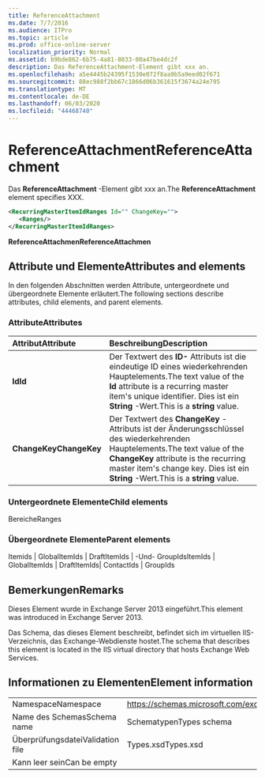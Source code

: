 ```yaml
---
title: ReferenceAttachment
ms.date: 7/7/2016
ms.audience: ITPro
ms.topic: article
ms.prod: office-online-server
localization_priority: Normal
ms.assetid: b9bde862-6b75-4a81-8033-00a47be4dc2f
description: Das ReferenceAttachment-Element gibt xxx an.
ms.openlocfilehash: a5e4445b24395f1530e072f8aa9b5a9eed02f671
ms.sourcegitcommit: 88ec988f2bb67c1866d06b361615f3674a24e795
ms.translationtype: MT
ms.contentlocale: de-DE
ms.lasthandoff: 06/03/2020
ms.locfileid: "44468740"
---
```

# <a name="referenceattachment"></a><span data-ttu-id="eb66f-103">ReferenceAttachment</span><span class="sxs-lookup"><span data-stu-id="eb66f-103">ReferenceAttachment</span></span>

<span data-ttu-id="eb66f-104">Das **ReferenceAttachment** -Element gibt xxx an.</span><span class="sxs-lookup"><span data-stu-id="eb66f-104">The **ReferenceAttachment** element specifies XXX.</span></span> 
  
```XML
<RecurringMasterItemIdRanges Id="" ChangeKey="">
   <Ranges/>
</RecurringMasterItemIdRanges>
```

 <span data-ttu-id="eb66f-105">**ReferenceAttachmen**</span><span class="sxs-lookup"><span data-stu-id="eb66f-105">**ReferenceAttachmen**</span></span>
## <a name="attributes-and-elements"></a><span data-ttu-id="eb66f-106">Attribute und Elemente</span><span class="sxs-lookup"><span data-stu-id="eb66f-106">Attributes and elements</span></span>

<span data-ttu-id="eb66f-107">In den folgenden Abschnitten werden Attribute, untergeordnete und übergeordnete Elemente erläutert.</span><span class="sxs-lookup"><span data-stu-id="eb66f-107">The following sections describe attributes, child elements, and parent elements.</span></span>
  
### <a name="attributes"></a><span data-ttu-id="eb66f-108">Attribute</span><span class="sxs-lookup"><span data-stu-id="eb66f-108">Attributes</span></span>

|<span data-ttu-id="eb66f-109">**Attribut**</span><span class="sxs-lookup"><span data-stu-id="eb66f-109">**Attribute**</span></span>|<span data-ttu-id="eb66f-110">**Beschreibung**</span><span class="sxs-lookup"><span data-stu-id="eb66f-110">**Description**</span></span>|
|:-----|:-----|
|<span data-ttu-id="eb66f-111">**Id**</span><span class="sxs-lookup"><span data-stu-id="eb66f-111">**Id**</span></span> <br/> |<span data-ttu-id="eb66f-112">Der Textwert des **ID-** Attributs ist die eindeutige ID eines wiederkehrenden Hauptelements.</span><span class="sxs-lookup"><span data-stu-id="eb66f-112">The text value of the **Id** attribute is a recurring master item's unique identifier.</span></span> <span data-ttu-id="eb66f-113">Dies ist ein **String** -Wert.</span><span class="sxs-lookup"><span data-stu-id="eb66f-113">This is a **string** value.</span></span>  <br/> |
|<span data-ttu-id="eb66f-114">**ChangeKey**</span><span class="sxs-lookup"><span data-stu-id="eb66f-114">**ChangeKey**</span></span> <br/> |<span data-ttu-id="eb66f-115">Der Textwert des **ChangeKey** -Attributs ist der Änderungsschlüssel des wiederkehrenden Hauptelements.</span><span class="sxs-lookup"><span data-stu-id="eb66f-115">The text value of the **ChangeKey** attribute is the recurring master item's change key.</span></span> <span data-ttu-id="eb66f-116">Dies ist ein **String** -Wert.</span><span class="sxs-lookup"><span data-stu-id="eb66f-116">This is a **string** value.</span></span>  <br/> |
   
### <a name="child-elements"></a><span data-ttu-id="eb66f-117">Untergeordnete Elemente</span><span class="sxs-lookup"><span data-stu-id="eb66f-117">Child elements</span></span>

<span data-ttu-id="eb66f-118">Bereiche</span><span class="sxs-lookup"><span data-stu-id="eb66f-118">Ranges</span></span>
  
### <a name="parent-elements"></a><span data-ttu-id="eb66f-119">Übergeordnete Elemente</span><span class="sxs-lookup"><span data-stu-id="eb66f-119">Parent elements</span></span>

<span data-ttu-id="eb66f-120">Itemids | GlobalItemIds | DraftItemIds | -Und- GroupIds</span><span class="sxs-lookup"><span data-stu-id="eb66f-120">ItemIds | GlobalItemIds | DraftItemIds| ContactIds | GroupIds</span></span>
  
## <a name="remarks"></a><span data-ttu-id="eb66f-121">Bemerkungen</span><span class="sxs-lookup"><span data-stu-id="eb66f-121">Remarks</span></span>

<span data-ttu-id="eb66f-122">Dieses Element wurde in Exchange Server 2013 eingeführt.</span><span class="sxs-lookup"><span data-stu-id="eb66f-122">This element was introduced in Exchange Server 2013.</span></span>
  
<span data-ttu-id="eb66f-123">Das Schema, das dieses Element beschreibt, befindet sich im virtuellen IIS-Verzeichnis, das Exchange-Webdienste hostet.</span><span class="sxs-lookup"><span data-stu-id="eb66f-123">The schema that describes this element is located in the IIS virtual directory that hosts Exchange Web Services.</span></span>
  
## <a name="element-information"></a><span data-ttu-id="eb66f-124">Informationen zu Elementen</span><span class="sxs-lookup"><span data-stu-id="eb66f-124">Element information</span></span>

|||
|:-----|:-----|
|<span data-ttu-id="eb66f-125">Namespace</span><span class="sxs-lookup"><span data-stu-id="eb66f-125">Namespace</span></span>  <br/> |https://schemas.microsoft.com/exchange/services/2006/types  <br/> |
|<span data-ttu-id="eb66f-126">Name des Schemas</span><span class="sxs-lookup"><span data-stu-id="eb66f-126">Schema name</span></span>  <br/> |<span data-ttu-id="eb66f-127">Schematypen</span><span class="sxs-lookup"><span data-stu-id="eb66f-127">Types schema</span></span>  <br/> |
|<span data-ttu-id="eb66f-128">Überprüfungsdatei</span><span class="sxs-lookup"><span data-stu-id="eb66f-128">Validation file</span></span>  <br/> |<span data-ttu-id="eb66f-129">Types.xsd</span><span class="sxs-lookup"><span data-stu-id="eb66f-129">Types.xsd</span></span>  <br/> |
|<span data-ttu-id="eb66f-130">Kann leer sein</span><span class="sxs-lookup"><span data-stu-id="eb66f-130">Can be empty</span></span>  <br/> ||
   

